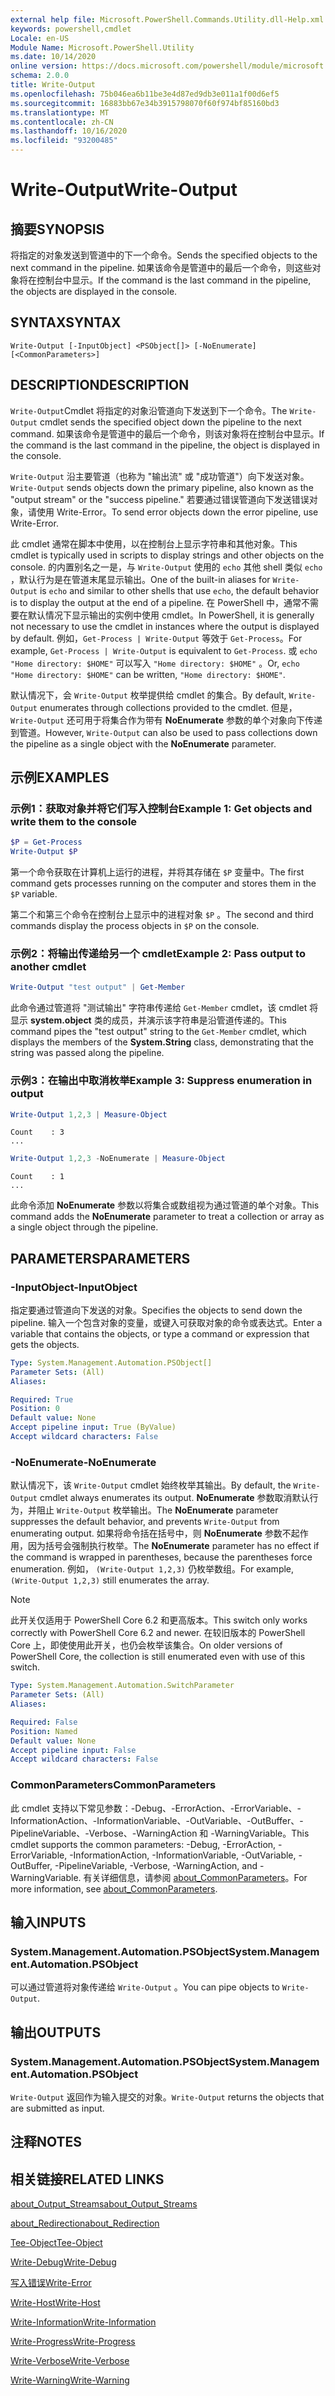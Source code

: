 ```yaml
---
external help file: Microsoft.PowerShell.Commands.Utility.dll-Help.xml
keywords: powershell,cmdlet
Locale: en-US
Module Name: Microsoft.PowerShell.Utility
ms.date: 10/14/2020
online version: https://docs.microsoft.com/powershell/module/microsoft.powershell.utility/write-output?view=powershell-6&WT.mc_id=ps-gethelp
schema: 2.0.0
title: Write-Output
ms.openlocfilehash: 75b046ea6b11be3e4d87ed9db3e011a1f00d6ef5
ms.sourcegitcommit: 16883bb67e34b3915798070f60f974bf85160bd3
ms.translationtype: MT
ms.contentlocale: zh-CN
ms.lasthandoff: 10/16/2020
ms.locfileid: "93200485"
---
```

# <span data-ttu-id="197f6-103">Write-Output</span><span class="sxs-lookup"><span data-stu-id="197f6-103">Write-Output</span></span>

## <span data-ttu-id="197f6-104">摘要</span><span class="sxs-lookup"><span data-stu-id="197f6-104">SYNOPSIS</span></span>
<span data-ttu-id="197f6-105">将指定的对象发送到管道中的下一个命令。</span><span class="sxs-lookup"><span data-stu-id="197f6-105">Sends the specified objects to the next command in the pipeline.</span></span> <span data-ttu-id="197f6-106">如果该命令是管道中的最后一个命令，则这些对象将在控制台中显示。</span><span class="sxs-lookup"><span data-stu-id="197f6-106">If the command is the last command in the pipeline, the objects are displayed in the console.</span></span>

## <span data-ttu-id="197f6-107">SYNTAX</span><span class="sxs-lookup"><span data-stu-id="197f6-107">SYNTAX</span></span>

```
Write-Output [-InputObject] <PSObject[]> [-NoEnumerate] [<CommonParameters>]
```

## <span data-ttu-id="197f6-108">DESCRIPTION</span><span class="sxs-lookup"><span data-stu-id="197f6-108">DESCRIPTION</span></span>

<span data-ttu-id="197f6-109">`Write-Output`Cmdlet 将指定的对象沿管道向下发送到下一个命令。</span><span class="sxs-lookup"><span data-stu-id="197f6-109">The `Write-Output` cmdlet sends the specified object down the pipeline to the next command.</span></span>
<span data-ttu-id="197f6-110">如果该命令是管道中的最后一个命令，则该对象将在控制台中显示。</span><span class="sxs-lookup"><span data-stu-id="197f6-110">If the command is the last command in the pipeline, the object is displayed in the console.</span></span>

<span data-ttu-id="197f6-111">`Write-Output` 沿主要管道（也称为 "输出流" 或 "成功管道"）向下发送对象。</span><span class="sxs-lookup"><span data-stu-id="197f6-111">`Write-Output` sends objects down the primary pipeline, also known as the "output stream" or the "success pipeline."</span></span> <span data-ttu-id="197f6-112">若要通过错误管道向下发送错误对象，请使用 Write-Error。</span><span class="sxs-lookup"><span data-stu-id="197f6-112">To send error objects down the error pipeline, use Write-Error.</span></span>

<span data-ttu-id="197f6-113">此 cmdlet 通常在脚本中使用，以在控制台上显示字符串和其他对象。</span><span class="sxs-lookup"><span data-stu-id="197f6-113">This cmdlet is typically used in scripts to display strings and other objects on the console.</span></span> <span data-ttu-id="197f6-114">的内置别名之一是，与 `Write-Output` 使用的 `echo` 其他 shell 类似 `echo` ，默认行为是在管道末尾显示输出。</span><span class="sxs-lookup"><span data-stu-id="197f6-114">One of the built-in aliases for `Write-Output` is `echo` and similar to other shells that use `echo`, the default behavior is to display the output at the end of a pipeline.</span></span> <span data-ttu-id="197f6-115">在 PowerShell 中，通常不需要在默认情况下显示输出的实例中使用 cmdlet。</span><span class="sxs-lookup"><span data-stu-id="197f6-115">In PowerShell, it is generally not necessary to use the cmdlet in instances where the output is displayed by default.</span></span> <span data-ttu-id="197f6-116">例如，`Get-Process | Write-Output` 等效于 `Get-Process`。</span><span class="sxs-lookup"><span data-stu-id="197f6-116">For example, `Get-Process | Write-Output` is equivalent to `Get-Process`.</span></span> <span data-ttu-id="197f6-117">或 `echo "Home directory: $HOME"` 可以写入 `"Home directory: $HOME"` 。</span><span class="sxs-lookup"><span data-stu-id="197f6-117">Or, `echo "Home directory: $HOME"` can be written, `"Home directory: $HOME"`.</span></span>

<span data-ttu-id="197f6-118">默认情况下，会 `Write-Output` 枚举提供给 cmdlet 的集合。</span><span class="sxs-lookup"><span data-stu-id="197f6-118">By default, `Write-Output` enumerates through collections provided to the cmdlet.</span></span> <span data-ttu-id="197f6-119">但是， `Write-Output` 还可用于将集合作为带有 **NoEnumerate** 参数的单个对象向下传递到管道。</span><span class="sxs-lookup"><span data-stu-id="197f6-119">However, `Write-Output` can also be used to pass collections down the pipeline as a single object with the **NoEnumerate** parameter.</span></span>

## <span data-ttu-id="197f6-120">示例</span><span class="sxs-lookup"><span data-stu-id="197f6-120">EXAMPLES</span></span>

### <span data-ttu-id="197f6-121">示例1：获取对象并将它们写入控制台</span><span class="sxs-lookup"><span data-stu-id="197f6-121">Example 1: Get objects and write them to the console</span></span>

```powershell
$P = Get-Process
Write-Output $P
```

<span data-ttu-id="197f6-122">第一个命令获取在计算机上运行的进程，并将其存储在 `$P` 变量中。</span><span class="sxs-lookup"><span data-stu-id="197f6-122">The first command gets processes running on the computer and stores them in the `$P` variable.</span></span>

<span data-ttu-id="197f6-123">第二个和第三个命令在控制台上显示中的进程对象 `$P` 。</span><span class="sxs-lookup"><span data-stu-id="197f6-123">The second and third commands display the process objects in `$P` on the console.</span></span>

### <span data-ttu-id="197f6-124">示例2：将输出传递给另一个 cmdlet</span><span class="sxs-lookup"><span data-stu-id="197f6-124">Example 2: Pass output to another cmdlet</span></span>

```powershell
Write-Output "test output" | Get-Member
```

<span data-ttu-id="197f6-125">此命令通过管道将 "测试输出" 字符串传递给 `Get-Member` cmdlet，该 cmdlet 将显示 **system.object** 类的成员，并演示该字符串是沿管道传递的。</span><span class="sxs-lookup"><span data-stu-id="197f6-125">This command pipes the "test output" string to the `Get-Member` cmdlet, which displays the members of the **System.String** class, demonstrating that the string was passed along the pipeline.</span></span>

### <span data-ttu-id="197f6-126">示例3：在输出中取消枚举</span><span class="sxs-lookup"><span data-stu-id="197f6-126">Example 3: Suppress enumeration in output</span></span>

```powershell
Write-Output 1,2,3 | Measure-Object
```

```Output
Count    : 3
...
```

```powershell
Write-Output 1,2,3 -NoEnumerate | Measure-Object
```

```Output
Count    : 1
...
```

<span data-ttu-id="197f6-127">此命令添加 **NoEnumerate** 参数以将集合或数组视为通过管道的单个对象。</span><span class="sxs-lookup"><span data-stu-id="197f6-127">This command adds the **NoEnumerate** parameter to treat a collection or array as a single object through the pipeline.</span></span>

## <span data-ttu-id="197f6-128">PARAMETERS</span><span class="sxs-lookup"><span data-stu-id="197f6-128">PARAMETERS</span></span>

### <span data-ttu-id="197f6-129">-InputObject</span><span class="sxs-lookup"><span data-stu-id="197f6-129">-InputObject</span></span>

<span data-ttu-id="197f6-130">指定要通过管道向下发送的对象。</span><span class="sxs-lookup"><span data-stu-id="197f6-130">Specifies the objects to send down the pipeline.</span></span> <span data-ttu-id="197f6-131">输入一个包含对象的变量，或键入可获取对象的命令或表达式。</span><span class="sxs-lookup"><span data-stu-id="197f6-131">Enter a variable that contains the objects, or type a command or expression that gets the objects.</span></span>

```yaml
Type: System.Management.Automation.PSObject[]
Parameter Sets: (All)
Aliases:

Required: True
Position: 0
Default value: None
Accept pipeline input: True (ByValue)
Accept wildcard characters: False
```

### <span data-ttu-id="197f6-132">-NoEnumerate</span><span class="sxs-lookup"><span data-stu-id="197f6-132">-NoEnumerate</span></span>

<span data-ttu-id="197f6-133">默认情况下，该 `Write-Output` cmdlet 始终枚举其输出。</span><span class="sxs-lookup"><span data-stu-id="197f6-133">By default, the `Write-Output` cmdlet always enumerates its output.</span></span> <span data-ttu-id="197f6-134">**NoEnumerate** 参数取消默认行为，并阻止 `Write-Output` 枚举输出。</span><span class="sxs-lookup"><span data-stu-id="197f6-134">The **NoEnumerate** parameter suppresses the default behavior, and prevents `Write-Output` from enumerating output.</span></span> <span data-ttu-id="197f6-135">如果将命令括在括号中，则 **NoEnumerate** 参数不起作用，因为括号会强制执行枚举。</span><span class="sxs-lookup"><span data-stu-id="197f6-135">The **NoEnumerate** parameter has no effect if the command is wrapped in parentheses, because the parentheses force enumeration.</span></span> <span data-ttu-id="197f6-136">例如， `(Write-Output 1,2,3)` 仍枚举数组。</span><span class="sxs-lookup"><span data-stu-id="197f6-136">For example, `(Write-Output 1,2,3)` still enumerates the array.</span></span>

> [!NOTE]
> <span data-ttu-id="197f6-137">此开关仅适用于 PowerShell Core 6.2 和更高版本。</span><span class="sxs-lookup"><span data-stu-id="197f6-137">This switch only works correctly with PowerShell Core 6.2 and newer.</span></span> <span data-ttu-id="197f6-138">在较旧版本的 PowerShell Core 上，即使使用此开关，也仍会枚举该集合。</span><span class="sxs-lookup"><span data-stu-id="197f6-138">On older versions of PowerShell Core, the collection is still enumerated even with use of this switch.</span></span>

```yaml
Type: System.Management.Automation.SwitchParameter
Parameter Sets: (All)
Aliases:

Required: False
Position: Named
Default value: None
Accept pipeline input: False
Accept wildcard characters: False
```

### <span data-ttu-id="197f6-139">CommonParameters</span><span class="sxs-lookup"><span data-stu-id="197f6-139">CommonParameters</span></span>

<span data-ttu-id="197f6-140">此 cmdlet 支持以下常见参数：-Debug、-ErrorAction、-ErrorVariable、-InformationAction、-InformationVariable、-OutVariable、-OutBuffer、-PipelineVariable、-Verbose、-WarningAction 和 -WarningVariable。</span><span class="sxs-lookup"><span data-stu-id="197f6-140">This cmdlet supports the common parameters: -Debug, -ErrorAction, -ErrorVariable, -InformationAction, -InformationVariable, -OutVariable, -OutBuffer, -PipelineVariable, -Verbose, -WarningAction, and -WarningVariable.</span></span> <span data-ttu-id="197f6-141">有关详细信息，请参阅 [about_CommonParameters](https://go.microsoft.com/fwlink/?LinkID=113216)。</span><span class="sxs-lookup"><span data-stu-id="197f6-141">For more information, see [about_CommonParameters](https://go.microsoft.com/fwlink/?LinkID=113216).</span></span>

## <span data-ttu-id="197f6-142">输入</span><span class="sxs-lookup"><span data-stu-id="197f6-142">INPUTS</span></span>

### <span data-ttu-id="197f6-143">System.Management.Automation.PSObject</span><span class="sxs-lookup"><span data-stu-id="197f6-143">System.Management.Automation.PSObject</span></span>

<span data-ttu-id="197f6-144">可以通过管道将对象传递给 `Write-Output` 。</span><span class="sxs-lookup"><span data-stu-id="197f6-144">You can pipe objects to `Write-Output`.</span></span>

## <span data-ttu-id="197f6-145">输出</span><span class="sxs-lookup"><span data-stu-id="197f6-145">OUTPUTS</span></span>

### <span data-ttu-id="197f6-146">System.Management.Automation.PSObject</span><span class="sxs-lookup"><span data-stu-id="197f6-146">System.Management.Automation.PSObject</span></span>

<span data-ttu-id="197f6-147">`Write-Output` 返回作为输入提交的对象。</span><span class="sxs-lookup"><span data-stu-id="197f6-147">`Write-Output` returns the objects that are submitted as input.</span></span>

## <span data-ttu-id="197f6-148">注释</span><span class="sxs-lookup"><span data-stu-id="197f6-148">NOTES</span></span>

## <span data-ttu-id="197f6-149">相关链接</span><span class="sxs-lookup"><span data-stu-id="197f6-149">RELATED LINKS</span></span>

[<span data-ttu-id="197f6-150">about_Output_Streams</span><span class="sxs-lookup"><span data-stu-id="197f6-150">about_Output_Streams</span></span>](../Microsoft.PowerShell.Core/About/about_Output_Streams.md)

[<span data-ttu-id="197f6-151">about_Redirection</span><span class="sxs-lookup"><span data-stu-id="197f6-151">about_Redirection</span></span>](../Microsoft.PowerShell.Core/About/about_Redirection.md)

[<span data-ttu-id="197f6-152">Tee-Object</span><span class="sxs-lookup"><span data-stu-id="197f6-152">Tee-Object</span></span>](Tee-Object.md)

[<span data-ttu-id="197f6-153">Write-Debug</span><span class="sxs-lookup"><span data-stu-id="197f6-153">Write-Debug</span></span>](Write-Debug.md)

[<span data-ttu-id="197f6-154">写入错误</span><span class="sxs-lookup"><span data-stu-id="197f6-154">Write-Error</span></span>](Write-Error.md)

[<span data-ttu-id="197f6-155">Write-Host</span><span class="sxs-lookup"><span data-stu-id="197f6-155">Write-Host</span></span>](Write-Host.md)

[<span data-ttu-id="197f6-156">Write-Information</span><span class="sxs-lookup"><span data-stu-id="197f6-156">Write-Information</span></span>](Write-Information.md)

[<span data-ttu-id="197f6-157">Write-Progress</span><span class="sxs-lookup"><span data-stu-id="197f6-157">Write-Progress</span></span>](Write-Progress.md)

[<span data-ttu-id="197f6-158">Write-Verbose</span><span class="sxs-lookup"><span data-stu-id="197f6-158">Write-Verbose</span></span>](Write-Verbose.md)

[<span data-ttu-id="197f6-159">Write-Warning</span><span class="sxs-lookup"><span data-stu-id="197f6-159">Write-Warning</span></span>](Write-Warning.md)
